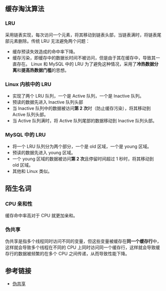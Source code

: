 ## 缓存淘汰算法
### LRU
采用链表实现，每次访问一个元素，将其移动到链表头部，当链表满时，将链表尾部元素删除。传统 LRU 无法避免两个问题：
* 缓存预读失效造成的命中率下降。
* 缓存污染，即缓存中的数据长时间不被访问，但是由于其在缓存中，导致其一直存在。
Linux 和 MySQL 中的 LRU 为了避免这种情况，采用了**冷热数据分离**和**提高热数据门槛**的思想。
### Linux 内核中的 LRU
* 实现了两个 LRU 队列，一个是 Active 队列，一个是 Inactive 队列。
* 预读的数据先进入 Inactive 队列头部
* 当 Inactive 队列中的数据被访问**第 2 次**时（防止缓存污染），将其移动到 Active 队列头部。
* 当 Active 队列满时，将 Active 队列尾部的数据移动到 Inactive 队列头部。

### MySQL 中的 LRU
* 将一个 LRU 队列分为两个部分，一个是 old 区域，一个是 young 区域。
* 预读的数据先进入 young 区域。
* 一个 young 区域的数据被访问**第 2 次**且停留时间超过 1 秒时，将其移动到 old 区域。
* 其他和 Linux 类似。

## 陌生名词
### CPU 亲和性
缓存命中率高对于 CPU 就更加亲和。

### 伪共享
伪共享是指多个线程同时访问不同的变量，但这些变量被缓存在**同一个缓存行**中，这样就会导致多个线程在不同的 CPU 上同时访问同一个缓存行，这样就会导致缓存行的数据被频繁的在多个 CPU 之间传递，从而导致性能下降。

## 参考链接
* [伪共享](https://www.cnblogs.com/jimoer/p/13625368.html)